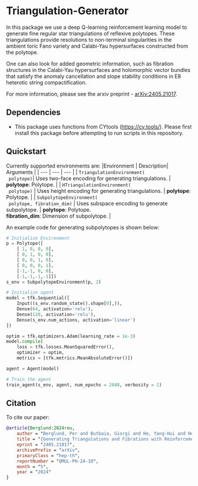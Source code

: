 # Triangulation-Generator

In this package we use a deep Q-learning reinforcement learning model to generate fine regular star triangulations of reflexive polytopes. These triangulations provide resolutions to non-terminal singularities in the ambient toric Fano variety and Calabi-Yau hypersurfaces constructed from the polytope.

One can also look for added geometric information, such as fibration structures in the Calabi-Yau hypersurfaces and holomorphic vector bundles that satisfy the anomaly cancellation and slope stability conditions in E8 heterotic string compactification.

For more information, please see the arxiv preprint - [arXiv:2405.21017](https://arxiv.org/abs/2405.21017).

## Dependencies
* This package uses functions from CYtools (https://cy.tools/). Please first install this package before attempting to run scripts in this repository.


## Quickstart
Currently supported environments are:
|Environment | Description| Arguments |
| --- | --- | --- |
| ```TriangulationEnvironment(```<br>&ensp;```polytope)```| Uses two-face encoding for generating triangulations. | **polytope**: Polytope. |
| ```HTriangulationEnvironment(```<br>&ensp;```polytope)``` | Uses height encoding for generating triangulations. | **polytope**: Polytope. |
| ```SubpolytopeEnvironment(```<br>&ensp;```polytope, fibration_dim)``` | Uses subspace encoding to generate subpolytope. | **polytope**: Polytope.<br>**fibration_dim**: Dimension of subpolytope. |

An example code for generating subpolytopes is shown below:
```python
# Initialize Environment
p = Polytope([
    [ 1, 0, 0, 0],
    [ 0, 1, 0, 0],
    [ 0, 0, 1, 0],
    [ 0, 0, 0, 1],
    [-1,-1, 0, 0],
    [-1,-1,-1,-1]])
s_env = SubpolytopeEnvironment(p, 2)

# Initialize agent
model = tfk.Sequential([
    Input((s_env.random_state().shape[0],)),
    Dense(64, activation='relu'),
    Dense(128, activation='relu'),
    Dense(s_env.num_actions, activation='linear')
])

optim = tfk.optimizers.Adam(learning_rate = 1e-3)
model.compile(
    loss = tfk.losses.MeanSquaredError(),
    optimizer = optim,
    metrics = [tfk.metrics.MeanAbsoluteError()])

agent = Agent(model)

# Train the agent
train_agent(s_env, agent, num_epochs = 2048, verbosity = 1)
```


## Citation
To cite our paper:
```bibtex
@article{Berglund:2024reu,
    author = "Berglund, Per and Butbaia, Giorgi and He, Yang-Hui and Heyes, Elli and Hirst, Edward and Jejjala, Vishnu",
    title = "{Generating Triangulations and Fibrations with Reinforcement Learning}",
    eprint = "2405.21017",
    archivePrefix = "arXiv",
    primaryClass = "hep-th",
    reportNumber = "QMUL-PH-24-10",
    month = "5",
    year = "2024"
}
```